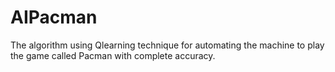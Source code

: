 # AIPacman
The algorithm using Qlearning technique for automating the machine to play the game called Pacman with complete accuracy.
